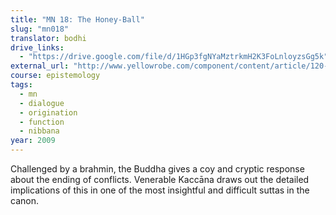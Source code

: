 ```yaml
---
title: "MN 18: The Honey-Ball"
slug: "mn018"
translator: bodhi
drive_links:
  - "https://drive.google.com/file/d/1HGp3fgNYaMztrkmH2K3FoLnloyzsGg5k"
external_url: "http://www.yellowrobe.com/component/content/article/120-majjhima-nikaya/350-mn-18-madhupiika-sutta-the-honeyball.html"
course: epistemology
tags:
  - mn
  - dialogue
  - origination
  - function
  - nibbana
year: 2009
---
```


Challenged by a brahmin, the Buddha gives a coy and cryptic response about the ending of conflicts. Venerable Kaccāna draws out the detailed implications of this in one of the most insightful and difficult suttas in the canon.
